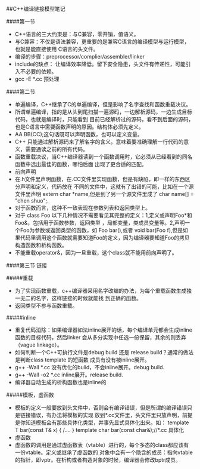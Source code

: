 ##C++编译链接模型笔记

####第一节
- C++语言的三大约束是：与C兼容，零开销，值语义。
- 与C兼容：不仅是语法兼容，更重要的是兼容C语言的编译模型与运行模型，也就是能直接使用
  C语言的头文件。
- 编译的步骤：preprocessor/complier/assembler/linker
- include的缺点： 让编译效率降低。留下安全隐患，头文件有传递性，可能引入不必要的依赖。
- gcc -E *.cc 预处理 

####第二节
- 单遍编译，C++继承了C的单遍编译，但是影响了名字查找和函数重载决议。
- 所谓单遍编译，指的是从头到尾扫描一遍源码，一边解析源码，一边生成目标代码，也就是编译时，只能看到
目前已经解析过的源码，看不到后面的源码，也是C语言中需要函数声明的原因。结构体必须先定义。
- AA BB(CC);这句话既可以声明函数，也可以定义变量。
- C++ 只能通过解析源码来了解名字的含义。意味着要准确理解一行代码的意义，需要通读之前的所有代码。
- 函数重载决议，当C++编译器读到一个函数调用时，它必须从已经看到的同名函数中选出最佳的函数，哪怕后面
出现了更合适的匹配。
- 前向声明
- 在.h文件里声明函数，在.CC文件里实现函数，但是有缺陷，即一样的东西区分声明和定义，代码放在
不同的文件中，这就有了出错的可能，比如在一个源文件里声明 extern char *name,但是到了另一个源文件里成了
char name[] = "chen shuo";.
- 对于函数而言，这种不一致表现在参数列表和返回类型上。
- 对于 class Foo 以下几种情况不需要看见其完整的定义：1,定义或声明Foo*和Foo&，包括用于函数参数，返回类型
，局部变量，类成员变量等。2,声明一个Foo为参数或返回类型的函数，如 Foo bar(),或者 void bar(Foo f),但是如
果代码里调用这个函数就需要知道Foo的定义，因为编译器要知道Foo的拷贝构造函数和析构函数。
- 不能重载operator&，因为一旦重载，这个class就不能用前向声明了。

####第三节 链接

#####重载
- 为了实现函数重载，c++编译器采用名字改编的办法，为每个重载函数生成独一无二的名字，这样链接的时候就能找
到正确的函数。
- 返回类型不参与函数重载。

#####inline
- 重复代码消除：如果编译器如法inline展开的话，每个编译单元都会生成inline函数的目标代码，然后linker
会从多分实现中任选一份保留，其余的则丢弃（vague linkage）。
- 如何判断一个C++可执行文件是debug build 还是 release build？通常的做法是判断class template 的短函数
成员有没有被inline展开。
- g++ -Wall *.cc 没有优化的bulid，不会inline展开。debug build.
- g++ -Wall -o2 *.cc inline展开。release build.
- 编译器自动生成的析构函数也是inline的

#####模板，虚函数
- 模板的定义一般要放到头文件中，否则会有编译错误，但是所谓的编译错误只是链接错误，有办法将模板的实现
放到*.cc文件里，头文件里只放声明，前提是你知道模板会有那些具体化类型，并事先显式具体化出来。如：
 template<typename T>
 T bar(const T& x)
 {
	/....
 }
 template char bar(const char&);//*.cc 具体化
- 虚函数
- 虚函数的调用是通过虚函数表（vtable）进行的，每个多态的class都应该有一份vtable。定义或继承了虚函数的
对象中会有一个隐含的成员：指向vtable的指针，即vptr。在析构或者构造对象的时候，编译器会修改bptr成员。
 

